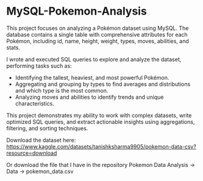 # MySQL-Pokemon-Analysis

This project focuses on analyzing a Pokémon dataset using MySQL. The database contains a single table with comprehensive attributes for each Pokémon, including id, name, height, weight, types, moves, abilities, and stats.

I wrote and executed SQL queries to explore and analyze the dataset, performing tasks such as:

- Identifying the tallest, heaviest, and most powerful Pokémon.
- Aggregating and grouping by types to find averages and distributions and which type is the most common.
- Analyzing moves and abilities to identify trends and unique characteristics.

This project demonstrates my ability to work with complex datasets, write optimized SQL queries, and extract actionable insights using aggregations, filtering, and sorting techniques.




Download the dataset here:
https://www.kaggle.com/datasets/tanishksharma9905/pokemon-data-csv?resource=download

Or download the file that I have in the repository Pokemon Data Analysis -> Data -> pokemon_data.csv
